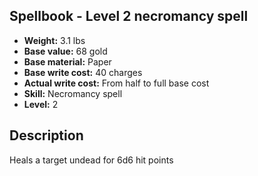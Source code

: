 ## Spellbook - Level 2 necromancy spell
- **Weight:** 3.1 lbs
- **Base value:** 68 gold
- **Base material:** Paper
- **Base write cost:** 40 charges
- **Actual write cost:** From half to full base cost
- **Skill:** Necromancy spell
- **Level:** 2
## Description
Heals a target undead for 6d6 hit points
